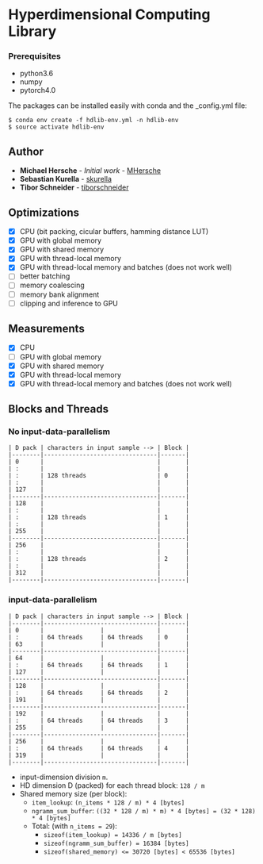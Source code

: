 # Hyperdimensional Computing Library

### Prerequisites

- python3.6
- numpy
- pytorch4.0

The packages can be installed easily with conda and the _config.yml file: 
```
$ conda env create -f hdlib-env.yml -n hdlib-env
$ source activate hdlib-env 
```


## Author

* **Michael Hersche** - *Initial work* - [MHersche](https://github.com/MHersche)
* **Sebastian Kurella** - [skurella](https://github.com/skurella)
* **Tibor Schneider** - [tiborschneider](https://github.com/tiborschneider)

## Optimizations

- [x] CPU (bit packing, cicular buffers, hamming distance LUT)
- [x] GPU with global memory
- [x] GPU with shared memory
- [x] GPU with thread-local memory
- [x] GPU with thread-local memory and batches (does not work well)
- [ ] better batching
- [ ] memory coalescing
- [ ] memory bank alignment
- [ ] clipping and inference to GPU

## Measurements

- [x] CPU
- [ ] GPU with global memory
- [x] GPU with shared memory
- [x] GPU with thread-local memory
- [x] GPU with thread-local memory and batches (does not work well)

## Blocks and Threads

### No input-data-parallelism

```
| D pack | characters in input sample --> | Block |
|--------|--------------------------------|-------|
| 0      |                                |       |
| :      |                                |       |
| :      | 128 threads                    | 0     |
| :      |                                |       |
| 127    |                                |       |
|--------|--------------------------------|-------|
| 128    |                                |       |
| :      |                                |       |
| :      | 128 threads                    | 1     |
| :      |                                |       |
| 255    |                                |       |
|--------|--------------------------------|-------|
| 256    |                                |       |
| :      |                                |       |
| :      | 128 threads                    | 2     |
| :      |                                |       |
| 312    |                                |       |
|--------|--------------------------------|-------|
```

### input-data-parallelism

```
| D pack | characters in input sample --> | Block |
|--------|--------------------------------|-------| 
| 0      |                |               |       |
| :      | 64 threads     | 64 threads    | 0     |
| 63     |                |               |       |
|--------|--------------------------------|-------|
| 64     |                |               |       |
| :      | 64 threads     | 64 threads    | 1     |
| 127    |                |               |       |
|--------|--------------------------------|-------|
| 128    |                |               |       |
| :      | 64 threads     | 64 threads    | 2     |
| 191    |                |               |       |
|--------|--------------------------------|-------|
| 192    |                |               |       |
| :      | 64 threads     | 64 threads    | 3     |
| 255    |                |               |       |
|--------|--------------------------------|-------|
| 256    |                |               |       |
| :      | 64 threads     | 64 threads    | 4     |
| 319    |                |               |       |
|--------|--------------------------------|-------|
```

- input-dimension division `m`.
- HD dimension D (packed) for each thread block: `128 / m`
- Shared memory size (per block):
  - `item_lookup`: `(n_items * 128 / m) * 4 [bytes]`
  - `ngramm_sum_buffer`: `((32 * 128 / m) * m) * 4 [bytes] = (32 * 128) * 4 [bytes] `
  - Total: (with `n_items = 29`):
    - `sizeof(item_lookup) = 14336 / m [bytes]`
    - `sizeof(ngramm_sum_buffer) = 16384 [bytes]`
    - `sizeof(shared_memory) <= 30720 [bytes] < 65536 [bytes]`
